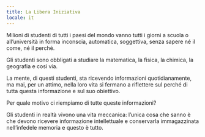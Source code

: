 ```yaml
---
title: La Libera Iniziativa
locale: it
---
```


Milioni di studenti di tutti i paesi del mondo vanno tutti i giorni a scuola o all’università in forma inconscia, automatica, soggettiva, senza sapere né il come, né il perché.

Gli studenti sono obbligati a studiare la matematica, la fisica, la chimica, la geografia e così via.

La mente, di questi studenti, sta ricevendo informazioni quotidianamente, ma mai, per un attimo, nella loro vita si fermano a riflettere sul perché di tutta questa informazione e sul suo obiettivo.

Per quale motivo ci riempiamo di tutte queste informazioni?

Gli studenti in realtà vivono una vita meccanica: l’unica cosa che sanno è che devono ricevere informazione intellettuale e conservarla immagazzinata nell’infedele memoria e questo è tutto.
